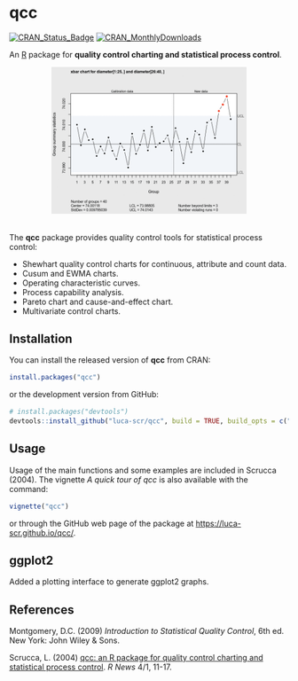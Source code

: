 # qcc

[![CRAN\_Status\_Badge](http://www.r-pkg.org/badges/version/qcc)](https://cran.r-project.org/package=qcc)
[![CRAN\_MonthlyDownloads](http://cranlogs.r-pkg.org/badges/qcc)](https://cran.r-project.org/package=qcc)

<!-- 
# TODO: logo
<img src="man/figures/logo.png" align="right" width="100px " alt=""/>
-->

An [R](https://www.r-project.org/) package for **quality control charting and statistical process control**.

<center>
<img src="man/figures/qcc_ani.gif" alt="qcc animation" style="width: 70%" />
</center>
<br>

The **qcc** package provides quality control tools for statistical process control:

  - Shewhart quality control charts for continuous, attribute and count
    data.
  - Cusum and EWMA charts.
  - Operating characteristic curves.
  - Process capability analysis.
  - Pareto chart and cause-and-effect chart.
  - Multivariate control charts.

## Installation

You can install the released version of **qcc** from CRAN:

``` r
install.packages("qcc")
```

or the development version from GitHub:

``` r
# install.packages("devtools")
devtools::install_github("luca-scr/qcc", build = TRUE, build_opts = c("--no-resave-data", "--no-manual"))
```

## Usage

Usage of the main functions and some examples are included in Scrucca (2004). 
The vignette *A quick tour of qcc* is also available with the command:

``` r
vignette("qcc")
```

or through the GitHub web page of the package at <https://luca-scr.github.io/qcc/>.

## ggplot2

Added a plotting interface to generate ggplot2 graphs.

## References

Montgomery, D.C. (2009) *Introduction to Statistical Quality Control*, 6th ed. New York: John Wiley & Sons.

Scrucca, L. (2004) [qcc: an R package for quality control charting and
statistical process control](http://www.stat.unipg.it/luca/misc/Rnews_2004-1-pag11-17.pdf). *R News* 4/1, 11-17. 

